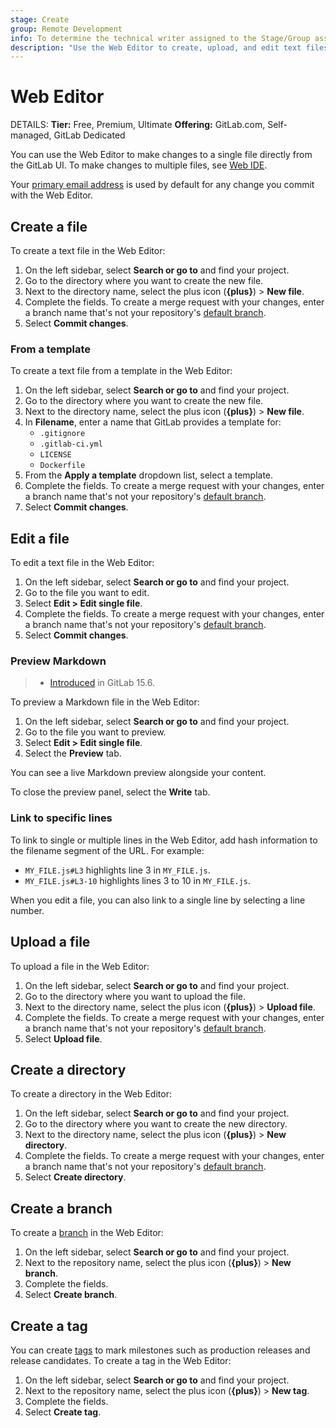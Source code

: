 ```yaml
---
stage: Create
group: Remote Development
info: To determine the technical writer assigned to the Stage/Group associated with this page, see https://handbook.gitlab.com/handbook/product/ux/technical-writing/#assignments
description: "Use the Web Editor to create, upload, and edit text files directly in the GitLab UI."
---
```


# Web Editor

DETAILS:
**Tier:** Free, Premium, Ultimate
**Offering:** GitLab.com, Self-managed, GitLab Dedicated

You can use the Web Editor to make changes to a single file directly from the GitLab UI.
To make changes to multiple files, see [Web IDE](../web_ide/index.md).

Your [primary email address](../../profile/index.md#change-the-email-displayed-on-your-commits)
is used by default for any change you commit with the Web Editor.

## Create a file

To create a text file in the Web Editor:

1. On the left sidebar, select **Search or go to** and find your project.
1. Go to the directory where you want to create the new file.
1. Next to the directory name, select the plus icon (**{plus}**) > **New file**.
1. Complete the fields.
   To create a merge request with your changes, enter a branch name
   that's not your repository's [default branch](branches/default.md).
1. Select **Commit changes**.

### From a template

To create a text file from a template in the Web Editor:

1. On the left sidebar, select **Search or go to** and find your project.
1. Go to the directory where you want to create the new file.
1. Next to the directory name, select the plus icon (**{plus}**) > **New file**.
1. In **Filename**, enter a name that GitLab provides a template for:
   - `.gitignore`
   - `.gitlab-ci.yml`
   - `LICENSE`
   - `Dockerfile`
1. From the **Apply a template** dropdown list, select a template.
1. Complete the fields.
   To create a merge request with your changes, enter a branch name
   that's not your repository's [default branch](branches/default.md).
1. Select **Commit changes**.

## Edit a file

To edit a text file in the Web Editor:

1. On the left sidebar, select **Search or go to** and find your project.
1. Go to the file you want to edit.
1. Select **Edit > Edit single file**.
1. Complete the fields.
   To create a merge request with your changes, enter a branch name
   that's not your repository's [default branch](branches/default.md).
1. Select **Commit changes**.

### Preview Markdown

> - [Introduced](https://gitlab.com/gitlab-org/gitlab/-/issues/378966) in GitLab 15.6.

To preview a Markdown file in the Web Editor:

1. On the left sidebar, select **Search or go to** and find your project.
1. Go to the file you want to preview.
1. Select **Edit > Edit single file**.
1. Select the **Preview** tab.

You can see a live Markdown preview alongside your content.

To close the preview panel, select the **Write** tab.

### Link to specific lines

To link to single or multiple lines in the Web Editor, add hash
information to the filename segment of the URL. For example:

- `MY_FILE.js#L3` highlights line 3 in `MY_FILE.js`.
- `MY_FILE.js#L3-10` highlights lines 3 to 10 in `MY_FILE.js`.

When you edit a file, you can also link to a single line by selecting a line number.

## Upload a file

To upload a file in the Web Editor:

<!-- This list is duplicated at doc/user/project/repository/index.md#add-a-file-from-the-ui -->
<!-- For why we duplicated the info, see https://gitlab.com/gitlab-org/gitlab/-/merge_requests/111072#note_1267429478 -->

1. On the left sidebar, select **Search or go to** and find your project.
1. Go to the directory where you want to upload the file.
1. Next to the directory name, select the plus icon (**{plus}**) > **Upload file**.
1. Complete the fields.
   To create a merge request with your changes, enter a branch name
   that's not your repository's [default branch](branches/default.md).
1. Select **Upload file**.

## Create a directory

To create a directory in the Web Editor:

1. On the left sidebar, select **Search or go to** and find your project.
1. Go to the directory where you want to create the new directory.
1. Next to the directory name, select the plus icon (**{plus}**) > **New directory**.
1. Complete the fields.
   To create a merge request with your changes, enter a branch name
   that's not your repository's [default branch](branches/default.md).
1. Select **Create directory**.

## Create a branch

To create a [branch](branches/index.md) in the Web Editor:

1. On the left sidebar, select **Search or go to** and find your project.
1. Next to the repository name, select the plus icon (**{plus}**) > **New branch**.
1. Complete the fields.
1. Select **Create branch**.

## Create a tag

You can create [tags](tags/index.md) to mark milestones such as
production releases and release candidates. To create a tag in the Web Editor:

1. On the left sidebar, select **Search or go to** and find your project.
1. Next to the repository name, select the plus icon (**{plus}**) > **New tag**.
1. Complete the fields.
1. Select **Create tag**.
